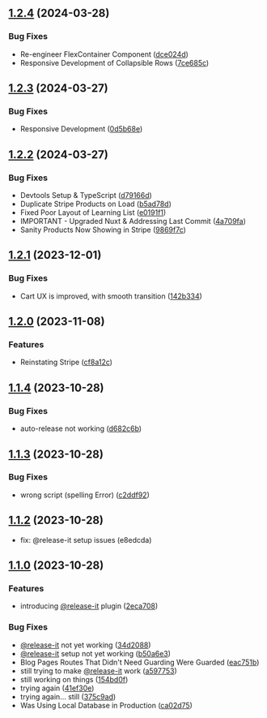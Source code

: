 

## [1.2.4](https://github.com/GillyRabutTsurwa/gilbertrabuttsurwa__site/compare/v1.2.3...v1.2.4) (2024-03-28)


### Bug Fixes

* Re-engineer FlexContainer Component ([dce024d](https://github.com/GillyRabutTsurwa/gilbertrabuttsurwa__site/commit/dce024d7b80a0638967d86b50b3ca14aa10c10b7))
* Responsive Development of Collapsible Rows ([7ce685c](https://github.com/GillyRabutTsurwa/gilbertrabuttsurwa__site/commit/7ce685c804cdf2a8a64a61605701f46cf10565c6))

## [1.2.3](https://github.com/GillyRabutTsurwa/gilbertrabuttsurwa__site/compare/v1.2.2...v1.2.3) (2024-03-27)


### Bug Fixes

* Responsive Development ([0d5b68e](https://github.com/GillyRabutTsurwa/gilbertrabuttsurwa__site/commit/0d5b68e95165f3f016eed01068e6b093caa3c941))

## [1.2.2](https://github.com/GillyRabutTsurwa/gilbertrabuttsurwa__site/compare/v1.2.1...v1.2.2) (2024-03-27)


### Bug Fixes

* Devtools Setup & TypeScript ([d79166d](https://github.com/GillyRabutTsurwa/gilbertrabuttsurwa__site/commit/d79166d9c04d3aaa41897c62b9a44fcf8497030e))
* Duplicate Stripe Products on Load ([b5ad78d](https://github.com/GillyRabutTsurwa/gilbertrabuttsurwa__site/commit/b5ad78d0df48ad669235e71cf88f9e726bb88bea))
* Fixed Poor Layout of Learning List ([e0191f1](https://github.com/GillyRabutTsurwa/gilbertrabuttsurwa__site/commit/e0191f1cb5167eb8b5647d6304e9ee687f3014e9))
* IMPORTANT - Upgraded Nuxt & Addressing Last Commit ([4a709fa](https://github.com/GillyRabutTsurwa/gilbertrabuttsurwa__site/commit/4a709fad483d4ff18dd64c6da622704805d3455c))
* Sanity Products Now Showing in Stripe ([9869f7c](https://github.com/GillyRabutTsurwa/gilbertrabuttsurwa__site/commit/9869f7c4d48179b1da323dfd279d10187ef4b462))

## [1.2.1](https://github.com/GillyRabutTsurwa/gilbertrabuttsurwa__site/compare/v1.2.0...v1.2.1) (2023-12-01)


### Bug Fixes

* Cart UX is improved, with smooth transition ([142b334](https://github.com/GillyRabutTsurwa/gilbertrabuttsurwa__site/commit/142b334833ff7b3bbd6d30c939397687ec698c6f))

## [1.2.0](https://github.com/GillyRabutTsurwa/gilbertrabuttsurwa__site/compare/v1.1.4...v1.2.0) (2023-11-08)


### Features

* Reinstating Stripe ([cf8a12c](https://github.com/GillyRabutTsurwa/gilbertrabuttsurwa__site/commit/cf8a12c93a0ca5ba69f2d9d66a5f4f7744e1ab94))

## [1.1.4](https://github.com/GillyRabutTsurwa/gilbertrabuttsurwa__site/compare/v1.1.3...v1.1.4) (2023-10-28)


### Bug Fixes

* auto-release not working ([d682c6b](https://github.com/GillyRabutTsurwa/gilbertrabuttsurwa__site/commit/d682c6bd8edc459811e35520f6ed7012ba073563))

## [1.1.3](https://github.com/GillyRabutTsurwa/gilbertrabuttsurwa__site/compare/v1.1.2...v1.1.3) (2023-10-28)


### Bug Fixes

* wrong script (spelling Error) ([c2ddf92](https://github.com/GillyRabutTsurwa/gilbertrabuttsurwa__site/commit/c2ddf92cd31debedc7c8703cfd69dadf89c98f02))

## [1.1.2](https://github.com/GillyRabutTsurwa/gilbertrabuttsurwa__site/compare/v1.1.1...v1.1.2) (2023-10-28)

* fix: @release-it setup issues (e8edcda)

## [1.1.0](https://github.com/GillyRabutTsurwa/gilbertrabuttsurwa__site/compare/v.sveltekit...v1.1.0) (2023-10-28)


### Features

* introducing [@release-it](https://github.com/release-it) plugin ([2eca708](https://github.com/GillyRabutTsurwa/gilbertrabuttsurwa__site/commit/2eca70872f530ad9b0b10883946efc5cc05d569b))


### Bug Fixes

* [@release-it](https://github.com/release-it) not yet working ([34d2088](https://github.com/GillyRabutTsurwa/gilbertrabuttsurwa__site/commit/34d2088c433cc6eb01fe675cef043b51b43d4c48))
* [@release-it](https://github.com/release-it) setup not yet working ([b50a6e3](https://github.com/GillyRabutTsurwa/gilbertrabuttsurwa__site/commit/b50a6e371e6cf279bfea759c47a7edeb94b5b53d))
* Blog Pages Routes That Didn't Need Guarding Were Guarded ([eac751b](https://github.com/GillyRabutTsurwa/gilbertrabuttsurwa__site/commit/eac751b77e810211a81f9a8376a3d62d2f724a55))
* still trying to make [@release-it](https://github.com/release-it) work ([a597753](https://github.com/GillyRabutTsurwa/gilbertrabuttsurwa__site/commit/a597753a541f21629903984777bec5d0ccd1639a))
* still working on things ([154bd0f](https://github.com/GillyRabutTsurwa/gilbertrabuttsurwa__site/commit/154bd0f67382f819fdafbc1d4d423148ef2f11f3))
* trying again ([41ef30e](https://github.com/GillyRabutTsurwa/gilbertrabuttsurwa__site/commit/41ef30ea8283ea7fda3210c41718d180cfc01521))
* trying again... still ([375c9ad](https://github.com/GillyRabutTsurwa/gilbertrabuttsurwa__site/commit/375c9adb174ab37e3bbde4b61702c7de5f78e3df))
* Was Using Local Database in Production ([ca02d75](https://github.com/GillyRabutTsurwa/gilbertrabuttsurwa__site/commit/ca02d75aaddf3329c3280af9e8be57a0ca36a32f))
